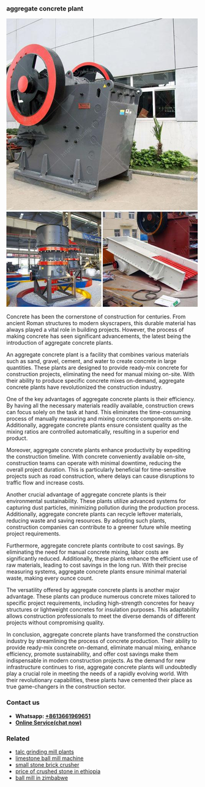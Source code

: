 <h3>aggregate concrete plant</h3><img src='1708497193.jpg' alt=''><p>Concrete has been the cornerstone of construction for centuries. From ancient Roman structures to modern skyscrapers, this durable material has always played a vital role in building projects. However, the process of making concrete has seen significant advancements, the latest being the introduction of aggregate concrete plants.</p><p>An aggregate concrete plant is a facility that combines various materials such as sand, gravel, cement, and water to create concrete in large quantities. These plants are designed to provide ready-mix concrete for construction projects, eliminating the need for manual mixing on-site. With their ability to produce specific concrete mixes on-demand, aggregate concrete plants have revolutionized the construction industry.</p><p>One of the key advantages of aggregate concrete plants is their efficiency. By having all the necessary materials readily available, construction crews can focus solely on the task at hand. This eliminates the time-consuming process of manually measuring and mixing concrete components on-site. Additionally, aggregate concrete plants ensure consistent quality as the mixing ratios are controlled automatically, resulting in a superior end product.</p><p>Moreover, aggregate concrete plants enhance productivity by expediting the construction timeline. With concrete conveniently available on-site, construction teams can operate with minimal downtime, reducing the overall project duration. This is particularly beneficial for time-sensitive projects such as road construction, where delays can cause disruptions to traffic flow and increase costs.</p><p>Another crucial advantage of aggregate concrete plants is their environmental sustainability. These plants utilize advanced systems for capturing dust particles, minimizing pollution during the production process. Additionally, aggregate concrete plants can recycle leftover materials, reducing waste and saving resources. By adopting such plants, construction companies can contribute to a greener future while meeting project requirements.</p><p>Furthermore, aggregate concrete plants contribute to cost savings. By eliminating the need for manual concrete mixing, labor costs are significantly reduced. Additionally, these plants enhance the efficient use of raw materials, leading to cost savings in the long run. With their precise measuring systems, aggregate concrete plants ensure minimal material waste, making every ounce count.</p><p>The versatility offered by aggregate concrete plants is another major advantage. These plants can produce numerous concrete mixes tailored to specific project requirements, including high-strength concretes for heavy structures or lightweight concretes for insulation purposes. This adaptability allows construction professionals to meet the diverse demands of different projects without compromising quality.</p><p>In conclusion, aggregate concrete plants have transformed the construction industry by streamlining the process of concrete production. Their ability to provide ready-mix concrete on-demand, eliminate manual mixing, enhance efficiency, promote sustainability, and offer cost savings make them indispensable in modern construction projects. As the demand for new infrastructure continues to rise, aggregate concrete plants will undoubtedly play a crucial role in meeting the needs of a rapidly evolving world. With their revolutionary capabilities, these plants have cemented their place as true game-changers in the construction sector.</p><h3>Contact us</h3><ul><li><strong>Whatsapp:&nbsp;<a href="https://wa.me/8613661969651">+8613661969651</a></strong></li><li><a href="https://swt.shibang-china.com/?git&amp;zhl&amp;aggregate concrete plant"><strong>Online Service(chat now)</strong></a></li></ul><h3>Related</h3><ul><li><a href='talc grinding mill plants.md'>talc grinding mill plants</a></li><li><a href='limestone ball mill machine.md'>limestone ball mill machine</a></li><li><a href='small stone brick crusher.md'>small stone brick crusher</a></li><li><a href='price of crushed stone in ethiopia.md'>price of crushed stone in ethiopia</a></li><li><a href='ball mill in zimbabwe.md'>ball mill in zimbabwe</a></li></ul>
